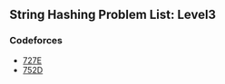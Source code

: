 ## String Hashing Problem List: Level3


### Codeforces
- [727E](hashing/string_hashing/l3-cf-727E)
- [752D](hashing/string_hashing/l3-cf-752D)


